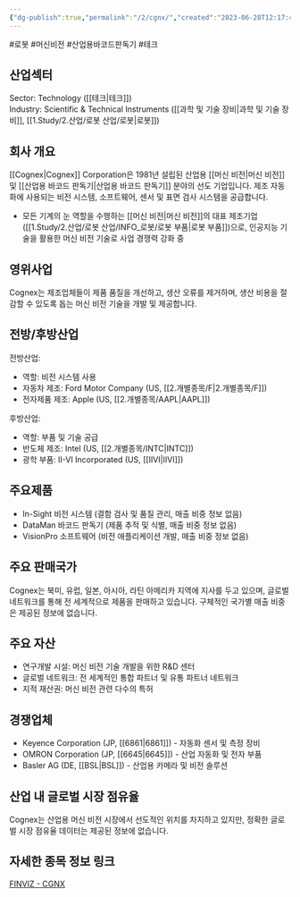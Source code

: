 ```yaml
---
{"dg-publish":true,"permalink":"/2/cgnx/","created":"2023-06-28T12:17:49.675+09:00","updated":"2025-06-03T20:05:58.265+09:00"}
---
```


#로봇 #머신비전 #산업용바코드판독기 #테크


## 산업섹터

Sector: Technology ([[테크\|테크]])  
Industry: Scientific & Technical Instruments ([[과학 및 기술 장비\|과학 및 기술 장비]], [[1.Study/2.산업/로봇 산업/로봇\|로봇]])

## 회사 개요

[[Cognex\|Cognex]] Corporation은 1981년 설립된 산업용 [[머신 비전\|머신 비전]] 및 [[산업용 바코드 판독기\|산업용 바코드 판독기]] 분야의 선도 기업입니다. 제조 자동화에 사용되는 비전 시스템, 소프트웨어, 센서 및 표면 검사 시스템을 공급합니다.

- 모든 기계의 눈 역할을 수행하는 [[머신 비전\|머신 비전]]의 대표 제조기업([[1.Study/2.산업/로봇 산업/INFO_로봇/로봇 부품\|로봇 부품]])으로, 인공지능 기술을 활용한 머신 비전 기술로 사업 경쟁력 강화 중

## 영위사업

Cognex는 제조업체들이 제품 품질을 개선하고, 생산 오류를 제거하며, 생산 비용을 절감할 수 있도록 돕는 머신 비전 기술을 개발 및 제공합니다.

## 전방/후방산업

전방산업:

- 역할: 비전 시스템 사용
- 자동차 제조: Ford Motor Company (US, [[2.개별종목/F\|2.개별종목/F]])
- 전자제품 제조: Apple (US, [[2.개별종목/AAPL\|AAPL]])

후방산업:

- 역할: 부품 및 기술 공급
- 반도체 제조: Intel (US, [[2.개별종목/INTC\|INTC]])
- 광학 부품: II-VI Incorporated (US, [[IIVI\|IIVI]])

## 주요제품

- In-Sight 비전 시스템 (결함 검사 및 품질 관리, 매출 비중 정보 없음)
- DataMan 바코드 판독기 (제품 추적 및 식별, 매출 비중 정보 없음)
- VisionPro 소프트웨어 (비전 애플리케이션 개발, 매출 비중 정보 없음)

## 주요 판매국가

Cognex는 북미, 유럽, 일본, 아시아, 라틴 아메리카 지역에 지사를 두고 있으며, 글로벌 네트워크를 통해 전 세계적으로 제품을 판매하고 있습니다. 구체적인 국가별 매출 비중은 제공된 정보에 없습니다.

## 주요 자산

- 연구개발 시설: 머신 비전 기술 개발을 위한 R&D 센터
- 글로벌 네트워크: 전 세계적인 통합 파트너 및 유통 파트너 네트워크
- 지적 재산권: 머신 비전 관련 다수의 특허

## 경쟁업체

- Keyence Corporation (JP, [[6861\|6861]]) - 자동화 센서 및 측정 장비
- OMRON Corporation (JP, [[6645\|6645]]) - 산업 자동화 및 전자 부품
- Basler AG (DE, [[BSL\|BSL]]) - 산업용 카메라 및 비전 솔루션

## 산업 내 글로벌 시장 점유율

Cognex는 산업용 머신 비전 시장에서 선도적인 위치를 차지하고 있지만, 정확한 글로벌 시장 점유율 데이터는 제공된 정보에 없습니다.

## 자세한 종목 정보 링크

[FINVIZ - CGNX](https://finviz.com/quote.ashx?t=CGNX)

